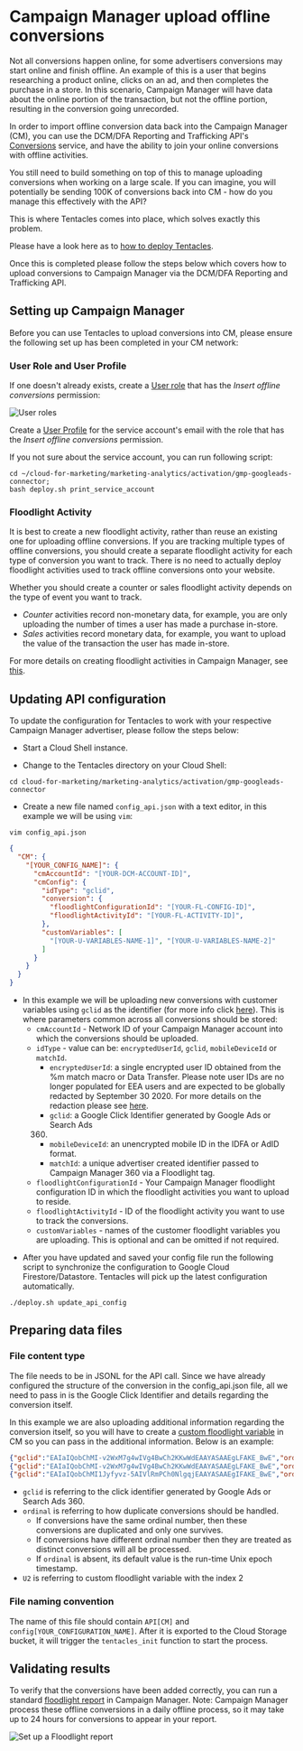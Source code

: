 # Campaign Manager upload offline conversions

Not all conversions happen online, for some advertisers conversions may start
online and finish offline.  An example of this is a user that begins researching
a product online, clicks on an ad, and then completes the purchase in a store.
In this scenario, Campaign Manager will have data about the online portion of
the transaction, but not the offline portion, resulting in the conversion going
unrecorded.

In order to import offline conversion data back into the Campaign Manager (CM),
you can use the DCM/DFA Reporting and Trafficking API's
[Conversions][cm_conversions] service, and have the ability to join your online
conversions with offline activities.

You still need to build something on top of this to manage uploading conversions
when working on a large scale. If you can imagine, you will potentially be sending
100K of conversions back into CM - how do you manage this effectively with the API?

This is where Tentacles comes into place, which solves exactly this problem.

Please have a look here as to [how to deploy Tentacles][deploy_tentacles].

Once this is completed please follow the steps below which covers how to upload
conversions to Campaign Manager via the DCM/DFA Reporting and Trafficking API.

[cm_conversions]:https://developers.google.com/doubleclick-advertisers/current/conversions
[deploy_tentacles]:TBD

## Setting up Campaign Manager

Before you can use Tentacles to upload conversions into CM, please ensure the
following set up has been completed in your CM network:

### User Role and User Profile

If one doesn't already exists, create a [User role][user_role] that has the *Insert offline conversions*
permission:

![User roles](./images/cm_user_roles.png)

Create a [User Profile][user_profile] for the service account's email with the
role that has the *Insert offline conversions* permission.

[user_role]:https://support.google.com/dcm/answer/6098287?hl=en#roles
[user_profile]:https://support.google.com/dcm/answer/6098287?hl=en#access

If you not sure about the service account, you can run following script:

```shell script
cd ~/cloud-for-marketing/marketing-analytics/activation/gmp-googleads-connector;
bash deploy.sh print_service_account
```

### Floodlight Activity

It is best to create a new floodlight activity, rather than reuse an existing
one for uploading offline conversions.  If you are tracking multiple types of
offline conversions, you should create a separate floodlight activity for each
type of conversion you want to track.  There is no need to actually deploy
floodlight activities used to track offline conversions onto your website.

Whether you should create a counter or sales floodlight activity depends on the
type of event you want to track.

* *Counter* activities record non-monetary data, for example, you are only
uploading the number of times a user has made a purchase in-store.
* *Sales* activities record monetary data, for example, you want to upload the
value of the transaction the user has made in-store.

For more details on creating floodlight activities in Campaign Manager, see
[this][floodlight].

[floodlight]:https://support.google.com/dcm/answer/6100588?hl=en&ref_topic=6095060

## Updating API configuration

To update the configuration for Tentacles to work with your respective Campaign
Manager advertiser, please follow the steps below:

* Start a Cloud Shell instance.

* Change to the Tentacles directory on your Cloud Shell:
```shell script
cd cloud-for-marketing/marketing-analytics/activation/gmp-googleads-connector
```

* Create a new file named `config_api.json` with a text editor, in this example
we will be using `vim`:
```
vim config_api.json
```
```json
{
  "CM": {
    "[YOUR_CONFIG_NAME]": {
      "cmAccountId": "[YOUR-DCM-ACCOUNT-ID]",
      "cmConfig": {
        "idType": "gclid",
        "conversion": {
          "floodlightConfigurationId": "[YOUR-FL-CONFIG-ID]",
          "floodlightActivityId": "[YOUR-FL-ACTIVITY-ID]",
        },
        "customVariables": [
          "[YOUR-U-VARIABLES-NAME-1]", "[YOUR-U-VARIABLES-NAME-2]"
        ]
      }
    }
  }
}
```

* In this example we will be uploading new conversions with customer variables
using `gclid` as the identifier (for more info click [here][conversions]). This
is where parameters common across all conversions should be stored:
  * `cmAccountId` - Network ID of your Campaign Manager account into which the
conversions should be uploaded.
  * `idType` - value can be: `encryptedUserId`, `gclid`, `mobileDeviceId` or
`matchId`.
    * `encryptedUserId`: a single encrypted user ID obtained from the %m match
  macro or Data Transfer.  Please note user IDs are no longer populated for EEA
  users and are expected to be globally redacted by September 30 2020.  For more
  details on the redaction please see [here][userId].
    * `gclid`: a Google Click Identifier generated by Google Ads or Search Ads
    360.
    * `mobileDeviceId`: an unencrypted mobile ID in the IDFA or AdID format.
    * `matchId`: a unique advertiser created identifier passed to Campaign
   Manager 360 via a Floodlight tag.
  * `floodlightConfigurationId` - Your Campaign Manager floodlight configuration
ID in which the floodlight activities you want to upload to reside.
  * `floodlightActivityId` - ID of the floodlight activity you want to use to
track the conversions.
  * `customVariables` - names of the customer floodlight variables you are
uploading. This is optional and can be omitted if not required.

[conversions]:https://developers.google.com/doubleclick-advertisers/v3.3/conversions#resource
[userId]:https://support.google.com/dcm/answer/9006418?hl=en&ref_topic=2823501

* After you have updated and saved your config file run the following script to
synchronize the configuration to Google Cloud Firestore/Datastore. Tentacles
 will pick up the latest configuration automatically.
```
./deploy.sh update_api_config
```

## Preparing data files

### File content type

The file needs to be in JSONL for the API call. Since we have already configured
the structure of the conversion in the config_api.json file, all we need to pass
in is the Google Click Identifier and details regarding the conversion itself.

In this example we are also uploading additional information regarding the
conversion itself, so you will have to create a
[custom floodlight variable][custom_variable] in CM so you can pass in the additional
information. Below is an example:

[custom_variable]:https://support.google.com/dcm/answer/2823222?hl=en

```json
{"gclid":"EAIaIQobChMI-v2WxM7g4wIVg4BwCh2KKwWdEAAYASAAEgLFAKE_BwE","ordinal":"334376","U2":"a","timestampMicros":"2019-10-03 17:18:57","timestampMicros":"1570123137000000"}
{"gclid":"EAIaIQobChMI-v2WxM7g4wIVg4BwCh2KKwWdEAAYASAAEgLFAKE_BwE","ordinal":"334434","U2":"b","timestampMicros":"2019-10-03 17:03:15","timestampMicros":"1570122195000000"}
{"gclid":"EAIaIQobChMI1Jyfyvz-5AIVlRmPCh0NlgqjEAAYASAAEgIFAKE_BwE","ordinal":"334248","U2":"a|b","timestampMicros":"2019-10-03 15:23:15","timestampMicros":"1570116195000000"}

```

* `gclid` is referring to the click identifier generated by Google Ads or Search
Ads 360.
* `ordinal` is referring to how duplicate conversions should be handled.
  * If conversions have the same ordinal number, then these conversions are
  duplicated and only one survives.
  * If conversions have different ordinal number then they are treated as
  distinct conversions will all be processed.
  * If `ordinal` is absent, its default value is the run-time Unix epoch timestamp.
* `U2` is referring to custom floodlight variable with the index 2

### File naming convention

The name of this file should contain `API[CM]` and
`config[YOUR_CONFIGURATION_NAME]`. After it is exported to the Cloud Storage
bucket, it will trigger the `tentacles_init` function to start the process.

## Validating results

To verify that the conversions have been added correctly, you can run a standard
[floodlight report][floodlight_report] in Campaign Manager.
Note: Campaign Manager process these offline conversions in a daily offline
process, so it may take up to 24 hours for conversions to appear in your report.

![Set up a Floodlight report](./images/cm_floodlight_report.png)

[floodlight_report]:https://support.google.com/dcm/answer/2823790?hl=en
